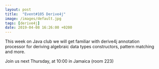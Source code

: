 ```yaml
---
layout: post
title:  "Event#105 Derive4j"
image: /images/default.jpg
tags: [derive4j]
date: 2019-04-08 16:26:00 +0200
---
```


This week on Java club we will get familiar with derive4j annotation processor for deriving algebraic data types constructors, pattern matching and more.[]()

Join us next Thursday, at 10:00 in Jamaica (room 223)